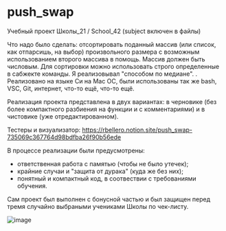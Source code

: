 # push_swap

Учебный проект Школы_21 / School_42 (subject включен в файлы)

Что надо было сделать: отсортировать поданный массив (или список, как отпарсишь, на выбор) произвольного размера с возможным использованием второго массива в помощь. Массив должен быть числовым. Для сортировки можно использовать строго определенные в сабжекте команды. Я реализовывал "способом по медиане".
. Реализовано на языке Си на Mac OC, были использованы так же bash, VSC, Git, интернет, что-то ещё, что-то ещё.

Реализация проекта представлена в двух вариантах: в черновике (без более компактного разбиения на функции и с комментариями) и в чистовике (уже отредактированном).

Тестеры и визуализатор: https://rbellero.notion.site/push_swap-735069c367764d98bdfba26f90b56ede

В процессе реализации были предусмотрены:
- ответственная работа с памятью (чтобы не было утечек);
- крайние случаи и "защита от дурака" (куда же без них);
- понятный и компактный код, в соотвествии с требованиями обучения.

Сам проект был выполнен с бонусной частью и был защищен перед тремя случайно выбраными учениками Школы по чек-листу.

![image](https://user-images.githubusercontent.com/107763382/234955259-2ad2c5fc-8ea3-49b6-a46a-8264331bff46.png)
